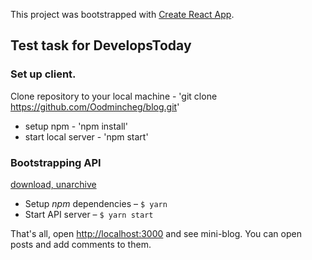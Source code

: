 This project was bootstrapped with [Create React App](https://github.com/facebook/create-react-app).

## Test task for DevelopsToday

### Set up client.
Clone repository to your local machine - 'git clone https://github.com/Oodmincheg/blog.git'

- setup npm - 'npm install'
- start local server - 'npm start'

### Bootstrapping API
[download, unarchive](https://drive.google.com/file/d/1L-ofA5W57kQE-TleXvxKxXqTjK7ir3ll/view?usp=sharing)
- Setup _npm_ dependencies – `$ yarn`
- Start API server – `$ yarn start`

That's all, open [http://localhost:3000](http://localhost:3000) and see mini-blog. You can open posts and add comments to them.
